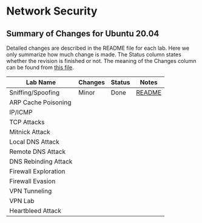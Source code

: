 # Network Security

## Summary of Changes for Ubuntu 20.04

Detailed changes are described in the README file for each lab.
Here we only summarize how much change is made.
The Status column states whether the revision is finished or not.
The meaning of the Changes column can be found from
[this file](../common-files/category_of_revision.md).

| Lab Name | Changes | Status |  Notes |
| ---      | ---     | ---    |  ---   |
| Sniffing/Spoofing   | Minor | Done | [README](Sniffing_Spoofing/README.md)|
| ARP Cache Poisoning | | | |
| IP/ICMP             | | | | 
| TCP Attacks         | | | |
| Mitnick Attack      | | | | 
| Local DNS Attack    | | | |
| Remote DNS Attack   | | | |
| DNS Rebinding Attack| | | |
| Firewall Exploration| | | |
| Firewall Evasion    | | | |
| VPN Tunneling       | | | |
| VPN Lab             | | | |
| Heartbleed Attack   | | | |
